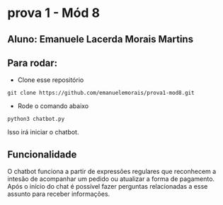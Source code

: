 # prova 1 - Mód 8
## Aluno: Emanuele Lacerda Morais Martins

## Para rodar:

- Clone esse repositório
```
git clone https://github.com/emanuelemorais/prova1-mod8.git
``` 
- Rode o comando abaixo
```
python3 chatbot.py
```
Isso irá iniciar o chatbot.

## Funcionalidade

O chatbot funciona a partir de expressões regulares que reconhecem a intesão de acompanhar um pedido ou atualizar a forma de pagamento. Após o início do chat é possível fazer perguntas relacionadas a esse assunto para receber informações.


